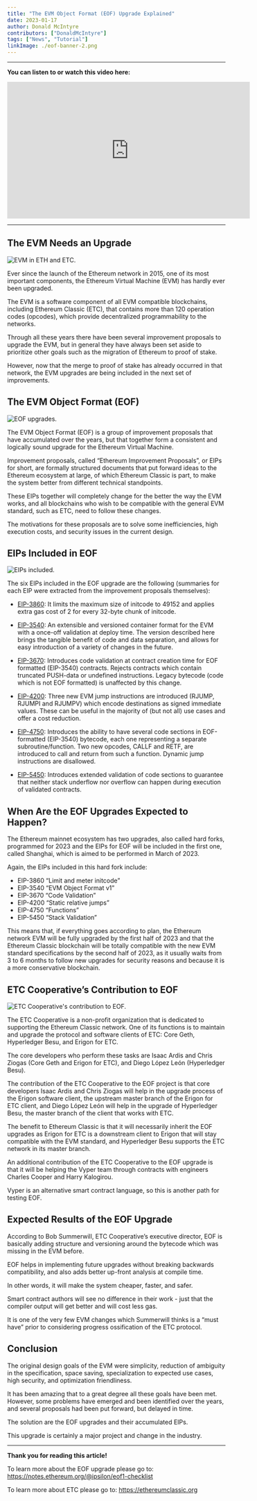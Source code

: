 ```yaml
---
title: "The EVM Object Format (EOF) Upgrade Explained"
date: 2023-01-17
author: Donald McIntyre
contributors: ["DonaldMcIntyre"]
tags: ["News", "Tutorial"]
linkImage: ./eof-banner-2.png
---
```


---
**You can listen to or watch this video here:**

<iframe width="560" height="315" src="https://www.youtube.com/embed/3R0KNvEYI9o" title="YouTube video player" frameborder="0" allow="accelerometer; autoplay; clipboard-write; encrypted-media; gyroscope; picture-in-picture; web-share" allowfullscreen></iframe>

---

## The EVM Needs an Upgrade

![EVM in ETH and ETC.](./eof-evm-2.png)

Ever since the launch of the Ethereum network in 2015, one of its most important components, the Ethereum Virtual Machine (EVM) has hardly ever been upgraded.

The EVM is a software component of all EVM compatible blockchains, including Ethereum Classic (ETC), that contains more than 120 operation codes (opcodes), which provide decentralized programmability to the networks.

Through all these years there have been several improvement proposals to upgrade the EVM, but in general they have always been set aside to prioritize other goals such as the migration of Ethereum to proof of stake.

However, now that the merge to proof of stake has already occurred in that network, the EVM upgrades are being included in the next set of improvements.

## The EVM Object Format (EOF)

![EOF upgrades.](./eof-eof-2.png)

The EVM Object Format (EOF) is a group of improvement proposals that have accumulated over the years, but that together form a consistent and logically sound upgrade for the Ethereum Virtual Machine.

Improvement proposals, called “Ethereum Improvement Proposals”, or EIPs for short, are formally structured documents that put forward ideas to the Ethereum ecosystem at large, of which Ethereum Classic is part, to make the system better from different technical standpoints.

These EIPs together will completely change for the better the way the EVM works, and all blockchains who wish to be compatible with the general EVM standard, such as ETC, need to follow these changes.

The motivations for these proposals are to solve some inefficiencies, high execution costs, and security issues in the current design.

## EIPs Included in EOF

![EIPs included.](./eof-eips-2.png)

The six EIPs included in the EOF upgrade are the following (summaries for each EIP were extracted from the improvement proposals themselves):

- [EIP-3860](https://eips.ethereum.org/EIPS/eip-3860): It limits the maximum size of initcode to 49152 and applies extra gas cost of 2 for every 32-byte chunk of initcode. 

- [EIP-3540](https://eips.ethereum.org/EIPS/eip-3540): An extensible and versioned container format for the EVM with a once-off validation at deploy time. The version described here brings the tangible benefit of code and data separation, and allows for easy introduction of a variety of changes in the future.

- [EIP-3670](https://eips.ethereum.org/EIPS/eip-3670): Introduces code validation at contract creation time for EOF formatted (EIP-3540) contracts. Rejects contracts which contain truncated PUSH-data or undefined instructions. Legacy bytecode (code which is not EOF formatted) is unaffected by this change.

- [EIP-4200](https://eips.ethereum.org/EIPS/eip-4200): Three new EVM jump instructions are introduced (RJUMP, RJUMPI and RJUMPV) which encode destinations as signed immediate values. These can be useful in the majority of (but not all) use cases and offer a cost reduction.

- [EIP-4750](https://eips.ethereum.org/EIPS/eip-4750): Introduces the ability to have several code sections in EOF-formatted (EIP-3540) bytecode, each one representing a separate subroutine/function. Two new opcodes, CALLF and RETF, are introduced to call and return from such a function. Dynamic jump instructions are disallowed.

- [EIP-5450](https://eips.ethereum.org/EIPS/eip-5450): Introduces extended validation of code sections to guarantee that neither stack underflow nor overflow can happen during execution of validated contracts.

## When Are the EOF Upgrades Expected to Happen?

The Ethereum mainnet ecosystem has two upgrades, also called hard forks, programmed for 2023 and the EIPs for EOF will be included in the first one, called Shanghai, which is aimed to be performed in March of 2023.

Again, the EIPs included in this hard fork include:

- EIP-3860 “Limit and meter initcode”
- EIP-3540 “EVM Object Format v1”
- EIP-3670 “Code Validation”
- EIP-4200 “Static relative jumps”
- EIP-4750 “Functions”
- EIP-5450 “Stack Validation”

This means that, if everything goes according to plan, the Ethereum network EVM will be fully upgraded by the first half of 2023 and that the Ethereum Classic blockchain will be totally compatible with the new EVM standard specifications by the second half of 2023, as it usually waits from 3 to 6 months to follow new upgrades for security reasons and because it is a more conservative blockchain. 

## ETC Cooperative’s Contribution to EOF

![ETC Cooperative's contribution to EOF.](./eof-etc-coop-2.png)

The ETC Cooperative is a non-profit organization that is dedicated to supporting the Ethereum Classic network. One of its functions is to maintain and upgrade the protocol and software clients of ETC: Core Geth, Hyperledger Besu, and Erigon for ETC.

The core developers who perform these tasks are Isaac Ardis and Chris Ziogas (Core Geth and Erigon for ETC), and Diego López León (Hyperledger Besu).

The contribution of the ETC Cooperative to the EOF project is that core developers Isaac Ardis and Chris Ziogas will help in the upgrade process of the Erigon software client, the upstream master branch of the Erigon for ETC client, and Diego López León will help in the upgrade of Hyperledger Besu, the master branch of the client that works with ETC.

The benefit to Ethereum Classic is that it will necessarily inherit the EOF upgrades as Erigon for ETC is a downstream client to Erigon that will stay compatible with the EVM standard, and Hyperledger Besu supports the ETC network in its master branch.

An additional contribution of the ETC Cooperative to the EOF upgrade is that it will be helping the Vyper team through contracts with engineers Charles Cooper and Harry Kalogirou. 

Vyper is an alternative smart contract language, so this is another path for testing EOF.

## Expected Results of the EOF Upgrade

According to Bob Summerwill, ETC Cooperative’s executive director, EOF is basically adding structure and versioning around the bytecode which was missing in the EVM before. 

EOF helps in implementing future upgrades without breaking backwards compatibility, and also adds better up-front analysis at compile time.

In other words, it will make the system cheaper, faster, and safer.

Smart contract authors will see no difference in their work - just that the compiler output will get better and will cost less gas.

It is one of the very few EVM changes which Summerwill thinks is a “must have” prior to considering progress ossification of the ETC protocol.

## Conclusion

The original design goals of the EVM were simplicity, reduction of ambiguity in the specification, space saving, specialization to expected use cases, high security, and optimization friendliness.

It has been amazing that to a great degree all these goals have been met. However, some problems have emerged and been identified over the years, and several proposals had been put forward, but delayed in time.

The solution are the EOF upgrades and their accumulated EIPs.

This upgrade is certainly a major project and change in the industry.

---

**Thank you for reading this article!**

To learn more about the EOF upgrade please go to: https://notes.ethereum.org/@ipsilon/eof1-checklist

To learn more about ETC please go to: https://ethereumclassic.org
